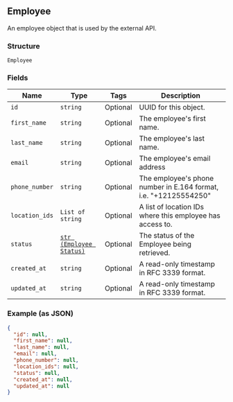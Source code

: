 ## Employee

An employee object that is used by the external API.

### Structure

`Employee`

### Fields

| Name | Type | Tags | Description |
|  --- | --- | --- | --- |
| `id` | `string` | Optional | UUID for this object. |
| `first_name` | `string` | Optional | The employee's first name. |
| `last_name` | `string` | Optional | The employee's last name. |
| `email` | `string` | Optional | The employee's email address |
| `phone_number` | `string` | Optional | The employee's phone number in E.164 format, i.e. "+12125554250" |
| `location_ids` | `List of string` | Optional | A list of location IDs where this employee has access to. |
| `status` | [`str (Employee Status)`](/doc/models/employee-status.md) | Optional | The status of the Employee being retrieved. |
| `created_at` | `string` | Optional | A read-only timestamp in RFC 3339 format. |
| `updated_at` | `string` | Optional | A read-only timestamp in RFC 3339 format. |

### Example (as JSON)

```json
{
  "id": null,
  "first_name": null,
  "last_name": null,
  "email": null,
  "phone_number": null,
  "location_ids": null,
  "status": null,
  "created_at": null,
  "updated_at": null
}
```

